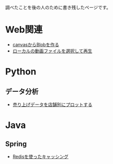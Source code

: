 調べたことを後の人のために書き残したページです。

# Web関連

- [canvasからBlobを作る](web/canvas-blob.md)
- [ローカルの動画ファイルを選択して再生](web/video-file-select.md)

# Python

## データ分析

- [売り上げデータを店舗別にプロットする](python/plot-each-shops-using-pivot_table.md)

# Java

## Spring

- [Redisを使ったキャッシング](java/spring-cache-using-redis.md)
